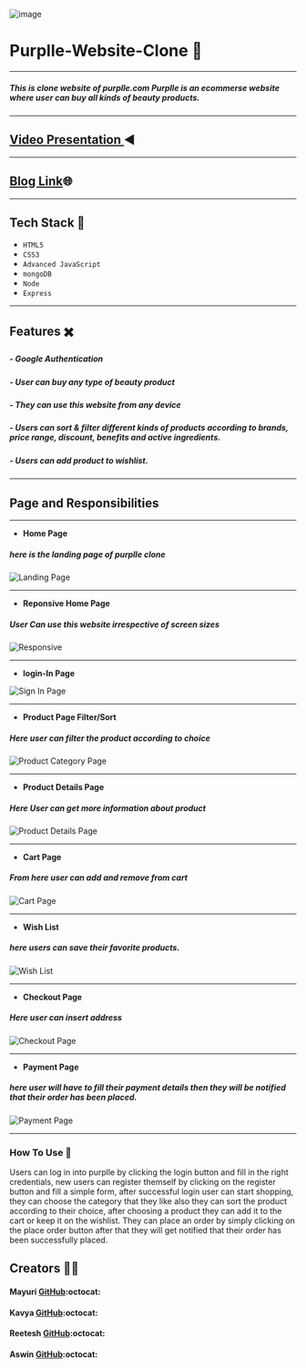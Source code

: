 ![image](https://media4.ppl-media.com/static/purplle/img/purplle-logo-1.svg)


# Purplle-Website-Clone 🔗
---
##### This is clone website of purplle.com Purplle is an ecommerse website where user can buy all kinds of beauty products.
---
## [Video Presentation ](https://youtu.be/i6cz8IRRaZ8)◀️
---
## [Blog Link](https://purpllecloneteam.blogspot.com/2021/12/purplle-website-clone.html)🌐
---
## Tech Stack 🔧
- `HTML5`
- `CSS3`
- `Advanced JavaScript`
- `mongoDB`
- `Node`
- `Express`

---
## Features ✖️
##### - Google Authentication
##### - User can buy any type of beauty product
##### - They can use this website from any device 
##### - Users can sort & filter different kinds of products according to brands, price range, discount, benefits and active ingredients.
##### - Users can add product to wishlist.
---
## Page and Responsibilities 
---

- **Home Page**
##### here is the landing page of purplle clone
![Landing Page](https://github.com/mayuriwasu1/purplle_clone/blob/main/image/home_pic.png)

---
- **Reponsive Home Page**
##### User Can use this website irrespective of screen sizes

![Responsive](https://github.com/mayuriwasu1/purplle_clone/blob/main/image/responsive.png)

---
- **login-In Page**

![Sign In Page](https://github.com/mayuriwasu1/purplle_clone/blob/main/image/login.png)


---

- **Product Page Filter/Sort**
##### Here user can filter the product according to choice
![Product Category Page](https://github.com/mayuriwasu1/purplle_clone/blob/main/image/cat_p.png)

---

- **Product Details Page**
##### Here User can get more information about product
![Product Details Page](https://github.com/mayuriwasu1/purplle_clone/blob/main/image/prod_desc.png)

---
- **Cart Page**
##### From here user can add and remove from cart
![Cart Page](https://github.com/mayuriwasu1/purplle_clone/blob/main/image/cart_page.png)

---
- **Wish List**
##### here users can save their favorite products.
![Wish List](https://github.com/mayuriwasu1/purplle_clone/blob/main/image/wishlist.png)

---

- **Checkout Page**
##### Here user can insert address 
![Checkout Page](https://github.com/mayuriwasu1/purplle_clone/blob/main/image/adress.png)

---
- **Payment Page**
##### here user will have to fill their payment details then they will be notified that their order has been placed.
![Payment Page](https://github.com/mayuriwasu1/purplle_clone/blob/main/image/pay.png)

---



### How To Use 	📌
Users can log in into purplle by clicking the login button and fill in the right credentials, 
new users can register themself by clicking on the register button and fill a simple form, after successful 
login user can start shopping, they can choose the category that they like also they can sort the product 
according to their choice, after choosing a product they can add it to the cart or keep it on the wishlist.
They can place an order by simply clicking on the place order button after that they will get notified that their 
 order has been successfully placed.




## Creators  🤝🏻	

#### Mayuri  [GitHub](https://github.com/mayuriwasu1):octocat:

#### Kavya [GitHub](https://github.com/kavya-2021):octocat:

#### Reetesh  [GitHub](https://github.com/Reeteshin):octocat:

#### Aswin [GitHub](https://github.com/AswinAnand66):octocat:



 